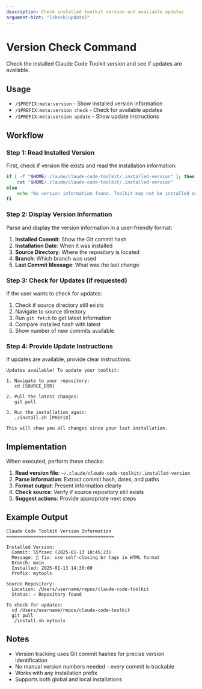 ```yaml
---
description: Check installed toolkit version and available updates
argument-hint: "[check|update]"
---
```


# Version Check Command

Check the installed Claude Code Toolkit version and see if updates are available.

## Usage

- `/$PREFIX:meta:version` - Show installed version information
- `/$PREFIX:meta:version check` - Check for available updates
- `/$PREFIX:meta:version update` - Show update instructions

## Workflow

### Step 1: Read Installed Version

First, check if version file exists and read the installation information:

```bash
if [ -f "$HOME/.claude/claude-code-toolkit/.installed-version" ]; then
    cat "$HOME/.claude/claude-code-toolkit/.installed-version"
else
    echo "No version information found. Toolkit may not be installed or needs reinstallation."
fi
```

### Step 2: Display Version Information

Parse and display the version information in a user-friendly format:

1. **Installed Commit**: Show the Git commit hash
2. **Installation Date**: When it was installed
3. **Source Directory**: Where the repository is located
4. **Branch**: Which branch was used
5. **Last Commit Message**: What was the last change

### Step 3: Check for Updates (if requested)

If the user wants to check for updates:

1. Check if source directory still exists
2. Navigate to source directory
3. Run `git fetch` to get latest information
4. Compare installed hash with latest
5. Show number of new commits available

### Step 4: Provide Update Instructions

If updates are available, provide clear instructions:

```
Updates available! To update your toolkit:

1. Navigate to your repository:
   cd [SOURCE_DIR]

2. Pull the latest changes:
   git pull

3. Run the installation again:
   ./install.sh [PREFIX]

This will show you all changes since your last installation.
```

## Implementation

When executed, perform these checks:

1. **Read version file**: `~/.claude/claude-code-toolkit/.installed-version`
2. **Parse information**: Extract commit hash, dates, and paths
3. **Format output**: Present information clearly
4. **Check source**: Verify if source repository still exists
5. **Suggest actions**: Provide appropriate next steps

## Example Output

```
Claude Code Toolkit Version Information
========================================

Installed Version:
  Commit: 55fcaec (2025-01-13 10:45:23)
  Message: 🐛 fix: use self-closing br tags in HTML format
  Branch: main
  Installed: 2025-01-13 14:30:00
  Prefix: mytools

Source Repository:
  Location: /Users/username/repos/claude-code-toolkit
  Status: ✓ Repository found

To check for updates:
  cd /Users/username/repos/claude-code-toolkit
  git pull
  ./install.sh mytools
```

## Notes

- Version tracking uses Git commit hashes for precise version identification
- No manual version numbers needed - every commit is trackable
- Works with any installation prefix
- Supports both global and local installations